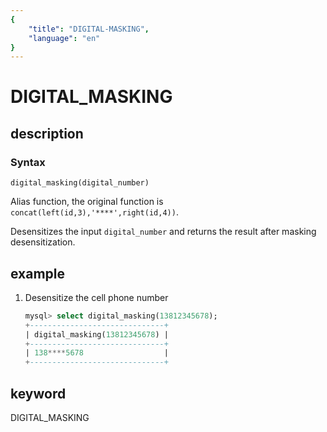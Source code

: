 ```yaml
---
{
    "title": "DIGITAL-MASKING",
    "language": "en"
}
---
```


<!-- 
Licensed to the Apache Software Foundation (ASF) under one
or more contributor license agreements.  See the NOTICE file
distributed with this work for additional information
regarding copyright ownership.  The ASF licenses this file
to you under the Apache License, Version 2.0 (the
"License"); you may not use this file except in compliance
with the License.  You may obtain a copy of the License at

  http://www.apache.org/licenses/LICENSE-2.0

Unless required by applicable law or agreed to in writing,
software distributed under the License is distributed on an
"AS IS" BASIS, WITHOUT WARRANTIES OR CONDITIONS OF ANY
KIND, either express or implied.  See the License for the
specific language governing permissions and limitations
under the License.
-->

# DIGITAL_MASKING

## description

### Syntax

```
digital_masking(digital_number)
```

Alias function, the original function is `concat(left(id,3),'****',right(id,4))`.

Desensitizes the input `digital_number` and returns the result after masking desensitization.

## example

1. Desensitize the cell phone number

    ```sql
    mysql> select digital_masking(13812345678);
    +------------------------------+
    | digital_masking(13812345678) |
    +------------------------------+
    | 138****5678                  |
    +------------------------------+
    ```

## keyword

DIGITAL_MASKING
